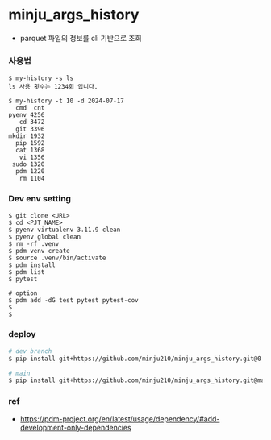 # minju_args_history
- parquet 파일의 정보를 cli 기반으로 조회

### 사용법
```
$ my-history -s ls
ls 사용 횟수는 1234회 입니다.

$ my-history -t 10 -d 2024-07-17
  cmd  cnt
pyenv 4256
   cd 3472
  git 3396
mkdir 1932
  pip 1592
  cat 1368
   vi 1356
 sudo 1320
  pdm 1220
   rm 1104
```

### Dev env setting
```
$ git clone <URL>
$ cd <PJT_NAME>
$ pyenv virtualenv 3.11.9 clean 
$ pyenv global clean 
$ rm -rf .venv
$ pdm venv create
$ source .venv/bin/activate
$ pdm install
$ pdm list
$ pytest

# option
$ pdm add -dG test pytest pytest-cov
$ 
$ 
```
### deploy
```bash
# dev branch
$ pip install git+https://github.com/minju210/minju_args_history.git@0.2.0/args

# main
$ pip install git+https://github.com/minju210/minju_args_history.git@main/args
```

### ref
- https://pdm-project.org/en/latest/usage/dependency/#add-development-only-dependencies
